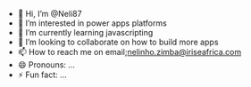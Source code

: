 - 👋 Hi, I’m @Neli87
- 👀 I’m interested in power apps platforms
- 🌱 I’m currently learning javascripting
- 💞️ I’m looking to collaborate on how to build more apps
- 📫 How to reach me on email;nelinho.zimba@iriseafrica.com
- 😄 Pronouns: ...
- ⚡ Fun fact: ...

<!---
Neli87/Neli87 is a ✨ special ✨ repository because its `README.md` (this file) appears on your GitHub profile.
You can click the Preview link to take a look at your changes.
--->
